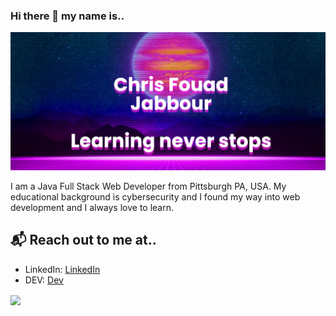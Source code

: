 ### Hi there 👋 my name is..
![](banner(2).png)
<!--
**ChrisJabb21/ChrisJabb21** is a ✨ _special_ ✨ repository because its `README.md` (this file) appears on your GitHub profile.

Here are some ideas to get you started:

- 🔭 I’m currently working on ... my professional blog 
- 🌱 I’m currently learning ...
- 👯 I’m looking to collaborate on ...
- 🤔 I’m looking for help with ...
- 💬 Ask me about ...
- 📫 How to reach me: ...
- 😄 Pronouns: He/Him
- ⚡ Fun fact: ...
- Web: [http://chrisjabb21.github.io]

## 📬 Get in touch
- Twitter: [][3]
- Blog: [https://dev.to/chrisjabb21][4]
- Web: [http://chrisjabb21.github.io]
- LinkedIn: [https://www.linkedin.com/in/christopher-jabbour-01a43364/]
[![Chris's github stats](https://github-readme-stats.vercel.app/api?username=ChrisJabb21)](https://github.com/chrisjabb21/github-readme-stats)
<a href="https://github.com/ChrisJabb21/ChrisJabb21">
  <img align="center" src="https://github-readme-stats.vercel.app/api/top-langs/?username=chrisjabb21&hide=html,css&title_color=ffffff&text_color=c9cacc&icon_color=2bbc8a&bg_color=1d1f21" />
</a>
- 🌱 I’m currently learning: Advanced JavaScript, and React Concepts. 
- 👯 I’m looking to collaborate on open source education and health related software and productivity tools.

-->

I am a Java Full Stack Web Developer from Pittsburgh PA, USA. My educational background is cybersecurity and I found my way into web development and I always love to learn.



## 📬 Reach out to me at..
- LinkedIn: [LinkedIn](https://www.linkedin.com/in/christopher-jabbour-01a43364/)
- DEV: [Dev](https://dev.to/chrisjabb21)


<a href="https://github.com/ChrisJabb21/ChrisJabb21">
  <img align="center" src="https://github-readme-stats.vercel.app/api/top-langs/?username=chrisjabb21&hide=html,css&title_color=ffffff&text_color=c9cacc&icon_color=2bbc8a&bg_color=1d1f21" />
